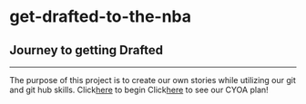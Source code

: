 # get-drafted-to-the-nba
## Journey to getting Drafted
---
The purpose of this project is to create our own stories while utilizing our git and git hub skills.
  Click[here](alarm.md) to begin
  Click[here](https://docs.google.com/drawings/d/1ylh2RB0vgOPX2SYsWHGs9h1UTG2-xOI3oMhG6sswa1M/edit) to see our CYOA plan!